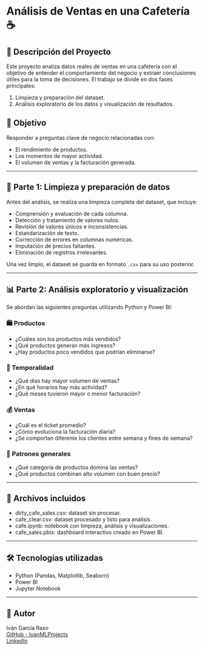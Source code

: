 # Análisis de Ventas en una Cafetería ☕

## 📌 Descripción del Proyecto
Este proyecto analiza datos reales de ventas en una cafetería con el objetivo de entender el comportamiento del negocio y extraer conclusiones útiles para la toma de decisiones. El trabajo se divide en dos fases principales:

1. Limpieza y preparación del dataset.
2. Análisis exploratorio de los datos y visualización de resultados.

## 🎯 Objetivo
Responder a preguntas clave de negocio relacionadas con:
- El rendimiento de productos.
- Los momentos de mayor actividad.
- El volumen de ventas y la facturación generada.

---

## 🧹 Parte 1: Limpieza y preparación de datos

Antes del análisis, se realiza una limpieza completa del dataset, que incluye:

- Comprensión y evaluación de cada columna.
- Detección y tratamiento de valores nulos.
- Revisión de valores únicos e inconsistencias.
- Estandarización de texto.
- Corrección de errores en columnas numéricas.
- Imputación de precios faltantes.
- Eliminación de registros irrelevantes.

Una vez limpio, el dataset se guarda en formato `.csv` para su uso posterior.

---

## 📊 Parte 2: Análisis exploratorio y visualización

Se abordan las siguientes preguntas utilizando Python y Power BI:

### 🛍️ Productos
- ¿Cuáles son los productos más vendidos?
- ¿Qué productos generan más ingresos?
- ¿Hay productos poco vendidos que podrían eliminarse?

### 📅 Temporalidad
- ¿Qué días hay mayor volumen de ventas?
- ¿En qué horarios hay más actividad?
- ¿Qué meses tuvieron mayor o menor facturación?

### 💰 Ventas
- ¿Cuál es el ticket promedio?
- ¿Cómo evoluciona la facturación diaria?
- ¿Se comportan diferente los clientes entre semana y fines de semana?

### 🔎 Patrones generales
- ¿Qué categoría de productos domina las ventas?
- ¿Qué productos combinan alto volumen con buen precio?

---

## 📁 Archivos incluidos
- dirty_cafe_sales.csv: dataset sin procesar.
- cafe_clear.csv: dataset procesado y listo para análisis.
- cafe.ipynb: notebook con limpieza, análisis y visualizaciones.
- cafe_sales.pbix: dashboard interactivo creado en Power BI.


---

## 🛠️ Tecnologías utilizadas
- Python (Pandas, Matplotlib, Seaborn)
- Power BI
- Jupyter Notebook

---

## 🚀 Autor
Iván García Raso  
[GitHub - IvanMLProjects](https://github.com/IvanMLProjects)  
[LinkedIn](https://www.linkedin.com/in/ivan-garcia-raso)

